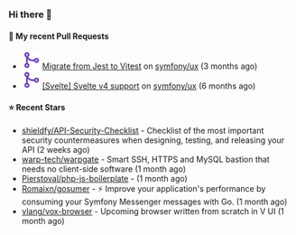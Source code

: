 ### Hi there 👋

#### 🔨 My recent Pull Requests

- ![](./assets/pr-merged.svg) [Migrate from Jest to Vitest](https://github.com/symfony/ux/pull/1202) on [symfony/ux](https://github.com/symfony/ux) (3 months ago)
- ![](./assets/pr-merged.svg) [[Svelte] Svelte v4 support](https://github.com/symfony/ux/pull/1018) on [symfony/ux](https://github.com/symfony/ux) (6 months ago)

#### ⭐ Recent Stars

- [shieldfy/API-Security-Checklist](https://github.com/shieldfy/API-Security-Checklist) - Checklist of the most important security countermeasures when designing, testing, and releasing your API (2 weeks ago)
- [warp-tech/warpgate](https://github.com/warp-tech/warpgate) - Smart SSH, HTTPS and MySQL bastion that needs no client-side software (1 month ago)
- [Pierstoval/php-js-boilerplate](https://github.com/Pierstoval/php-js-boilerplate) -  (1 month ago)
- [Romaixn/gosumer](https://github.com/Romaixn/gosumer) - ⚡ Improve your application&#39;s performance by consuming your Symfony Messenger messages with Go. (1 month ago)
- [vlang/vox-browser](https://github.com/vlang/vox-browser) - Upcoming browser written from scratch in V UI (1 month ago)